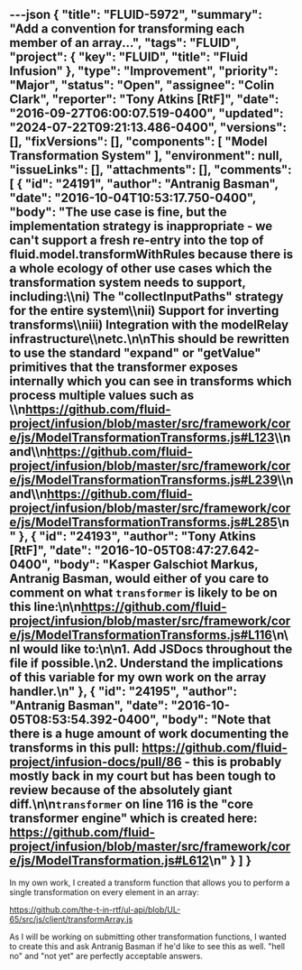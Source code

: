 ---json
{
  "title": "FLUID-5972",
  "summary": "Add a convention for transforming each member of an array...",
  "tags": "FLUID",
  "project": {
    "key": "FLUID",
    "title": "Fluid Infusion"
  },
  "type": "Improvement",
  "priority": "Major",
  "status": "Open",
  "assignee": "Colin Clark",
  "reporter": "Tony Atkins [RtF]",
  "date": "2016-09-27T06:00:07.519-0400",
  "updated": "2024-07-22T09:21:13.486-0400",
  "versions": [],
  "fixVersions": [],
  "components": [
    "Model Transformation System"
  ],
  "environment": null,
  "issueLinks": [],
  "attachments": [],
  "comments": [
    {
      "id": "24191",
      "author": "Antranig Basman",
      "date": "2016-10-04T10:53:17.750-0400",
      "body": "The use case is fine, but the implementation strategy is inappropriate - we can't support a fresh re-entry into the top of fluid.model.transformWithRules because there is a whole ecology of other use cases which the transformation system needs to support, including:\\\ni) The \"collectInputPaths\" strategy for the entire system\\\nii) Support for inverting transforms\\\niii) Integration with the modelRelay infrastructure\\\netc.\n\nThis should be rewritten to use the standard \"expand\" or \"getValue\" primitives that the transformer exposes internally which you can see in transforms which process multiple values such as \\\n<https://github.com/fluid-project/infusion/blob/master/src/framework/core/js/ModelTransformationTransforms.js#L123>\\\nand\\\n<https://github.com/fluid-project/infusion/blob/master/src/framework/core/js/ModelTransformationTransforms.js#L239>\\\nand\\\n<https://github.com/fluid-project/infusion/blob/master/src/framework/core/js/ModelTransformationTransforms.js#L285>\n"
    },
    {
      "id": "24193",
      "author": "Tony Atkins [RtF]",
      "date": "2016-10-05T08:47:27.642-0400",
      "body": "Kasper Galschiot Markus, Antranig Basman, would either of you care to comment on what `transformer` is likely to be on this line:\n\n<https://github.com/fluid-project/infusion/blob/master/src/framework/core/js/ModelTransformationTransforms.js#L116>\n\nI would like to:\n\n1. Add JSDocs throughout the file if possible.\n2. Understand the implications of this variable for my own work on the array handler.\n"
    },
    {
      "id": "24195",
      "author": "Antranig Basman",
      "date": "2016-10-05T08:53:54.392-0400",
      "body": "Note that there is a huge amount of work documenting the transforms in this pull: <https://github.com/fluid-project/infusion-docs/pull/86> - this is probably mostly back in my court but has been tough to review because of the absolutely giant diff.\n\n`transformer` on line 116 is the \"core transformer engine\" which is created here: <https://github.com/fluid-project/infusion/blob/master/src/framework/core/js/ModelTransformation.js#L612>\n"
    }
  ]
}
---
In my own work, I created a transform function that allows you to perform a single transformation on every element in an array:

<https://github.com/the-t-in-rtf/ul-api/blob/UL-65/src/js/client/transformArray.js>

As I will be working on submitting other transformation functions, I wanted to create this and ask Antranig Basman if he'd like to see this as well.  "hell no" and "not yet" are perfectly acceptable answers.

        